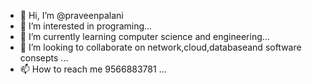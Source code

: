 - 👋 Hi, I’m @praveenpalani
- 👀 I’m interested in programing...
- 🌱 I’m currently learning computer science and engineering...
- 💞️ I’m looking to collaborate on network,cloud,databaseand software consepts ...
- 📫 How to reach me 9566883781 ...

<!---
praveenpalani/praveenpalani is a ✨ special ✨ repository because its `README.md` (this file) appears on your GitHub profile.
You can click the Preview link to take a look at your changes.
--->
